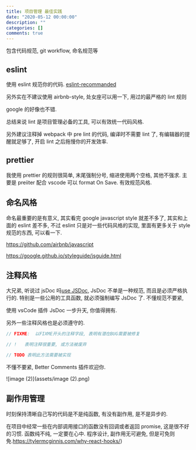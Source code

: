 ```yaml
---
title: 项目管理 最佳实践
date: "2020-05-12 00:00:00"
description: ""
categories: []
comments: true
---
```


包含代码规范, git workflow, 命名规范等

## eslint

使用 eslint 规范你的代码. [eslint-recommanded](https://cn.eslint.org/docs/rules/)

另外实在不建议使用 airbnb-style, 处女座可以用一下, 用过的最严格的 lint 规则

google 的好像也不错.

总结来说 lint 是项目管理必备的工具, 可以有效统一代码风格.

另外建议注释掉 webpack 中 pre lint 的代码, 编译时不需要 lint 了, 有编辑器的提醒就足够了, 开启 lint 之后拖慢你的开发效率.

## prettier

我使用 prettier 的规则很简单, 末尾强制分号, 缩进使用两个空格, 其他不强求. 主要是 preiiter 配合 vscode 可以 format On Save. 有效规范风格.

## 命名风格

命名最重要的是有意义, 其实看完 google javascript style 就差不多了, 其实和上面的 eslint 差不多, 不过 eslint 只是对一些代码风格的实现, 里面有更多关于 style 规范的东西, 可以看一下.

https://github.com/airbnb/javascript

https://google.github.io/styleguide/jsguide.html

## 注释风格

大兄弟, 听说过 jsDoc 吗[use JSDoc](https://google.github.io/styleguide/jsguide.html), JsDoc 不单是一种规范, 而且是必须严格执行的. 特别是一些公用的工具函数, 就必须强制编写 JsDoc 了. 不懂规范不要紧,

使用 vsCode 插件 JsDoc 一步升天, 你值得拥有.

另外一些注释风格也是必须遵守的.

```javascript
// FIXME:  以FIXME开头的注释字段, 表明有潜在BUG需要被修复

// !   表明注释很重要, 或方法被废弃

// TODO 表明此方法需要被实现
```

不懂不要紧, Better Comments 插件欢迎你.

![image (2)](assets/image (2).png)

## 副作用管理

时刻保持清晰自己写的代码是不是纯函数, 有没有副作用, 是不是异步的.

在项目中经常一些在内部调用接口的函数没有回调或者返回 promise, 这是很不好的习惯. 函数纯不纯, 一定要在心中. 程序设计, 副作用无可避免, 但是可免则免.https://tylermcginnis.com/why-react-hooks/)
